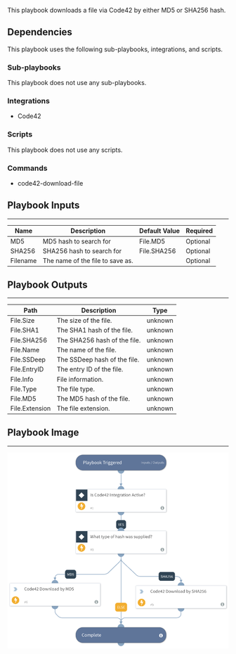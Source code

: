This playbook downloads a file via Code42 by either MD5 or SHA256 hash.

## Dependencies

This playbook uses the following sub-playbooks, integrations, and scripts.

### Sub-playbooks

This playbook does not use any sub-playbooks.

### Integrations

* Code42

### Scripts

This playbook does not use any scripts.

### Commands


* code42-download-file

## Playbook Inputs

---

| **Name** | **Description** | **Default Value** | **Required** |
| --- | --- | --- | --- |
| MD5 | MD5 hash to search for | File.MD5 | Optional |
| SHA256 | SHA256 hash to search for | File.SHA256 | Optional |
| Filename | The name of the file to save as. |  | Optional |

## Playbook Outputs

---

| **Path** | **Description** | **Type** |
| --- | --- | --- |
| File.Size | The size of the file. | unknown |
| File.SHA1 | The SHA1 hash of the file. | unknown |
| File.SHA256 | The SHA256 hash of the file. | unknown |
| File.Name | The name of the file. | unknown |
| File.SSDeep | The SSDeep hash of the file. | unknown |
| File.EntryID | The entry ID of the file. | unknown |
| File.Info | File information. | unknown |
| File.Type | The file type. | unknown |
| File.MD5 | The MD5 hash of the file. | unknown |
| File.Extension | The file extension. | unknown |

## Playbook Image

---

![Code42 File Download](../doc_files/Code42_File_Download.png)
